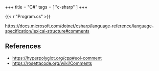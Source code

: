 +++
title = "C#"
tags = [ "c-sharp" ]
+++

{{< r "Program.cs" >}}

<https://docs.microsoft.com/dotnet/csharp/language-reference/language-specification/lexical-structure#comments>

## References

- <https://hyperpolyglot.org/cpp#eol-comment>
- <https://rosettacode.org/wiki/Comments>
